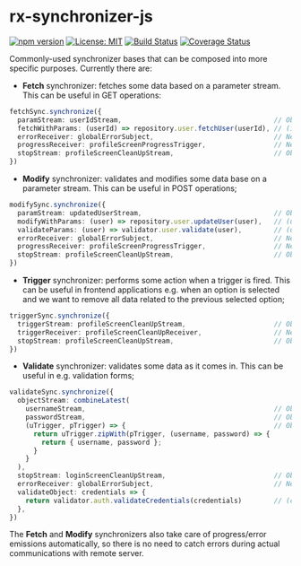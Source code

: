 # rx-synchronizer-js

[![npm version](https://badge.fury.io/js/rx-synchronizer.svg)](https://badge.fury.io/js/rx-synchronizer)
[![License: MIT](https://img.shields.io/badge/License-MIT-yellow.svg)](https://opensource.org/licenses/MIT)
[![Build Status](https://travis-ci.org/protoman92/rx-synchronizer-js.svg?branch=master)](https://travis-ci.org/protoman92/rx-synchronizer-js)
[![Coverage Status](https://coveralls.io/repos/github/protoman92/rx-synchronizer-js/badge.svg?branch=master)](https://coveralls.io/github/protoman92/rx-synchronizer-js?branch=master)

Commonly-used synchronizer bases that can be composed into more specific purposes. Currently there are:

- **Fetch** synchronizer: fetches some data based on a parameter stream. This can be useful in GET operations:

```typescript
fetchSync.synchronize({
  paramStream: userIdStream,                                      // Observable<Try<string>>
  fetchWithParams: (userId) => repository.user.fetchUser(userId), // (id: string) => Observable<User>
  errorReceiver: globalErrorSubject,                              // NextObserver<Error>
  progressReceiver: profileScreenProgressTrigger,                 // NextObserver<boolean>
  stopStream: profileScreenCleanUpStream,                         // Observable<Ignore>
})
```

- **Modify** synchronizer: validates and modifies some data base on a parameter stream. This can be useful in POST operations;

```typescript
modifySync.synchronize({
  paramStream: updatedUserStream,                                 // Observable<Try<User>>
  modifyWithParams: (user) => repository.user.updateUser(user),   // (user: User) => Observable<unknown>
  validateParams: (user) => validator.user.validate(user),        // (user: User) => Error[]
  errorReceiver: globalErrorSubject,                              // NextObserver<Error>
  progressReceiver: profileScreenProgressTrigger,                 // NextObserver<boolean>
  stopStream: profileScreenCleanUpStream,                         // Observable<Ignore>
})
```

- **Trigger** synchronizer: performs some action when a trigger is fired. This can be useful in frontend applications e.g. when an option is selected and we want to remove all data related to the previous selected option;

```typescript
triggerSync.synchronize({
  triggerStream: profileScreenCleanUpStream,                      // Observable<Ignore>
  triggerReceiver: profileScreenCleanUpReceiver,                  // NextObserver<Ignore>
  stopStream: profileScreenCleanUpStream,                         // Observable<Ignore>
})
```

- **Validate** synchronizer: validates some data as it comes in. This can be useful in e.g. validation forms;

```typescript
validateSync.synchronize({
  objectStream: combineLatest(
    usernameStream,                                               // Observable<Try<string>>
    passwordStream,                                               // Observable<Try<string>>
    (uTrigger, pTrigger) => {                                     // Observable<Try<Readonly<{...}>>>
      return uTrigger.zipWith(pTrigger, (username, password) => {
        return { username, password };
      }
    }
  ),
  stopStream: loginScreenCleanUpStream,                           // Observable<Ignore>
  errorReceiver: globalErrorSubject,                              // NextObserver<Error>
  validateObject: credentials => {
    return validator.auth.validateCredentials(credentials)        // (creds: Readonly<{...}>) => Error[]
  },
})
```

The **Fetch** and **Modify** synchronizers also take care of progress/error emissions automatically, so there is no need to catch errors during actual communications with remote server.
